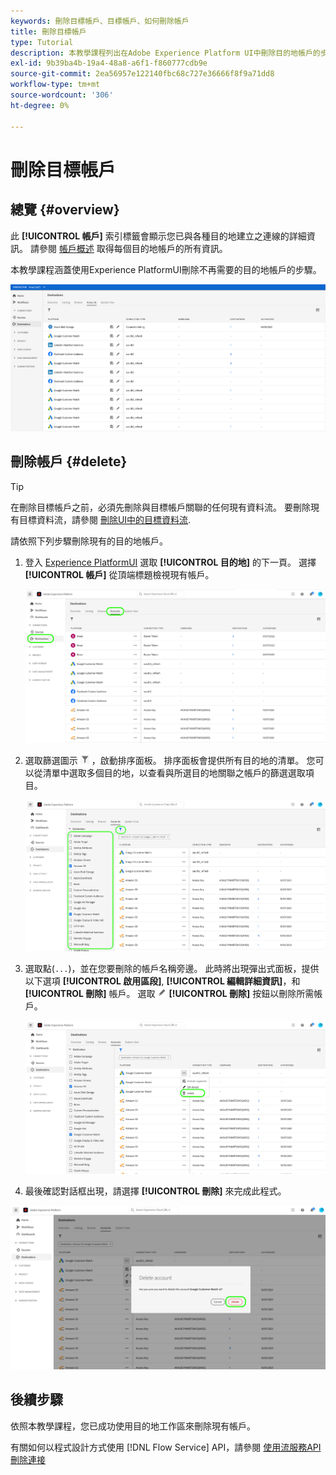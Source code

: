 ```yaml
---
keywords: 刪除目標帳戶、目標帳戶、如何刪除帳戶
title: 刪除目標帳戶
type: Tutorial
description: 本教學課程列出在Adobe Experience Platform UI中刪除目的地帳戶的步驟
exl-id: 9b39ba4b-19a4-48a8-a6f1-f860777cdb9e
source-git-commit: 2ea56957e122140fbc68c727e36666f8f9a71dd8
workflow-type: tm+mt
source-wordcount: '306'
ht-degree: 0%

---
```


# 刪除目標帳戶

## 總覽 {#overview}

此 **[!UICONTROL 帳戶]** 索引標籤會顯示您已與各種目的地建立之連線的詳細資訊。 請參閱 [帳戶概述](../ui/destinations-workspace.md#accounts) 取得每個目的地帳戶的所有資訊。

本教學課程涵蓋使用Experience PlatformUI刪除不再需要的目的地帳戶的步驟。

![帳戶索引標籤](../assets/ui/update-accounts/destination-accounts.png)

## 刪除帳戶 {#delete}

>[!TIP]
>
>在刪除目標帳戶之前，必須先刪除與目標帳戶關聯的任何現有資料流。 要刪除現有目標資料流，請參閱 [刪除UI中的目標資料流](./delete-destinations.md).

請依照下列步驟刪除現有的目的地帳戶。

1. 登入 [Experience PlatformUI](https://platform.adobe.com/) 選取 **[!UICONTROL 目的地]** 的下一頁。 選擇 **[!UICONTROL 帳戶]** 從頂端標題檢視現有帳戶。

   ![帳戶索引標籤](../assets/ui/delete-accounts/accounts-tab.png)

2. 選取篩選圖示 ![篩選器圖示](../assets/ui/update-accounts/filter.png) ，啟動排序面板。 排序面板會提供所有目的地的清單。 您可以從清單中選取多個目的地，以查看與所選目的地關聯之帳戶的篩選選取項目。

   ![篩選目的地](../assets/ui/delete-accounts/filter-accounts.png)

3. 選取點(`...`)，並在您要刪除的帳戶名稱旁邊。 此時將出現彈出式面板，提供以下選項 **[!UICONTROL 啟用區段]**, **[!UICONTROL 編輯詳細資訊]**，和 **[!UICONTROL 刪除]** 帳戶。 選取 ![刪除按鈕](../assets/ui/workspace/pencil-icon.png) **[!UICONTROL 刪除]** 按鈕以刪除所需帳戶。

   ![刪除目標帳戶](../assets/ui/delete-accounts/delete-accounts.png)

4. 最後確認對話框出現，請選擇 **[!UICONTROL 刪除]** 來完成此程式。

![確認帳戶刪除](../assets/ui/delete-accounts/confirm-account-deletion.png)

## 後續步驟

依照本教學課程，您已成功使用目的地工作區來刪除現有帳戶。

有關如何以程式設計方式使用 [!DNL Flow Service] API，請參閱 [使用流服務API刪除連接](../api/delete-destination-account.md)
